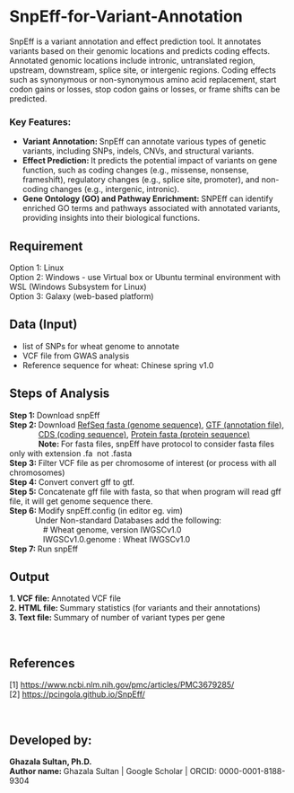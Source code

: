 # SnpEff-for-Variant-Annotation

SnpEff is a variant annotation and effect prediction tool. It annotates variants based on their genomic locations and predicts coding effects. Annotated genomic locations include intronic, untranslated region, upstream, downstream, splice site, or intergenic regions. Coding effects such as synonymous or non-synonymous amino acid replacement, start codon gains or losses, stop codon gains or losses, or frame shifts can be predicted.

### Key Features:
- <b> Variant Annotation: </b> SnpEff can annotate various types of genetic variants, including SNPs, indels, CNVs, and structural variants.
- <b> Effect Prediction: </b> It predicts the potential impact of variants on gene function, such as coding changes (e.g., missense, nonsense, frameshift), regulatory changes (e.g., splice site, promoter), and non-coding changes (e.g., intergenic, intronic).
- <b> Gene Ontology (GO) and Pathway Enrichment: </b> SNPEff can identify enriched GO terms and pathways associated with annotated variants, providing insights into their biological functions.

## Requirement
Option 1: Linux <br/>
Option 2: Windows - use Virtual box or Ubuntu terminal environment with WSL (Windows Subsystem for Linux) <br/>
Option 3: Galaxy (web-based platform) <br/>

## Data (Input)
- list of SNPs for wheat genome to annotate
- VCF file from GWAS analysis
- Reference sequence for wheat: Chinese spring v1.0

## Steps of Analysis
<b> Step 1: </b> Download snpEff <br/>
<b> Step 2: </b> Download [RefSeq fasta (genome sequence)](https://urgi.versailles.inra.fr/download/iwgsc/IWGSC_RefSeq_Assemblies/v1.0/iwgsc_refseqv1.0_all_chromosomes.zip), 
[GTF (annotation file)](http://ftp.ensemblgenomes.org/pub/plants/release-52/gtf/triticum_aestivum/Triticum_aestivum.IWGSC.52.gtf.gz), 
<br>
&emsp;&emsp; &nbsp;&nbsp;&nbsp;&nbsp; [CDS (coding sequence)](http://ftp.ensemblgenomes.org/pub/plants/release-52/fasta/triticum_aestivum/cds/Triticum_aestivum.IWGSC.cds.all.fa.gz), 
[Protein fasta (protein sequence)](http://ftp.ensemblgenomes.org/pub/plants/release-52/fasta/triticum_aes) <br/>
&emsp;&emsp; &nbsp;&nbsp;&nbsp;&nbsp; <b> Note: </b> For fasta files, snpEff have protocol to consider fasta files only with extension .fa  not .fasta <br/>
<b> Step 3: </b> Filter VCF file as per chromosome of interest (or process with all chromosomes) <br/>
<b> Step 4: </b> Convert convert gff to gtf. <br/>
<b> Step 5: </b> Concatenate gff file with fasta, so that when program will read gff file, it will get genome sequence there. <br/>
<b> Step 6: </b> Modify snpEff.config (in editor eg. vim) <br/>
&emsp;&emsp;&emsp; Under Non-standard Databases add the following: <br/>
&emsp;&emsp;&emsp;&emsp; # Wheat genome, version IWGSCv1.0 <br/>
&emsp;&emsp;&emsp;&emsp; IWGSCv1.0.genome : Wheat IWGSCv1.0 <br/>
<b> Step 7: </b> Run snpEff <br/>

## Output
<b> 1. VCF file: </b> Annotated VCF file <br/>
<b> 2. HTML file: </b> Summary statistics (for variants and their annotations) <br/>
<b> 3. Text file: </b> Summary of number of variant types per gene <br/>

<br>

## References
[1] https://www.ncbi.nlm.nih.gov/pmc/articles/PMC3679285/ <br/>
[2] https://pcingola.github.io/SnpEff/

<br>

## Developed by:
<b> Ghazala Sultan, Ph.D. </b> 
<br>
<b> Author name: </b> Ghazala Sultan | Google Scholar | ORCID: 0000-0001-8188-9304
